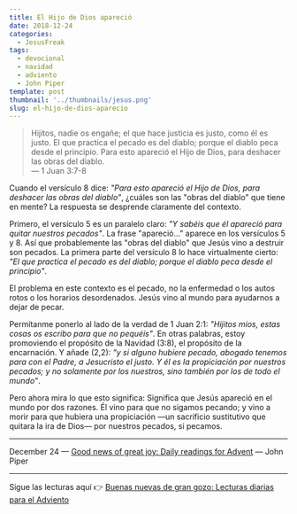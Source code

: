 ```yaml
---
title: El Hijo de Dios apareció
date: 2018-12-24
categories:
  - JesusFreak
tags:
  - devocional
  - navidad
  - adviento
  - John Piper
template: post
thumbnail: '../thumbnails/jesus.png'
slug: el-hijo-de-dios-aparecio
---
```


> Hijitos, nadie os engañe; el que hace justicia es justo, como él es justo. El que practica el pecado es del diablo; porque el diablo peca desde el principio. Para esto apareció el Hijo de Dios, para deshacer las obras del diablo.<br>
> — 1 Juan 3:7-8

Cuando el versículo 8 dice: _"Para esto apareció el Hijo de Dios, para deshacer las obras del diablo"_, ¿cuáles son las "obras del diablo" que tiene en mente? La respuesta se desprende claramente del contexto.

Primero, el versículo 5 es un paralelo claro: _"Y sabéis que él apareció para quitar nuestros pecados"_. La frase "apareció..." aparece en los versículos 5 y 8. Así que probablemente las "obras del diablo" que Jesús vino a destruir son pecados. La primera parte del versículo 8 lo hace virtualmente cierto: _"El que practica el pecado es del diablo; porque el diablo peca desde el principio"_.

El problema en este contexto es el pecado, no la enfermedad o los autos rotos o los horarios desordenados. Jesús vino al mundo para ayudarnos a dejar de pecar.

Permítanme ponerlo al lado de la verdad de 1 Juan 2:1: _"Hijitos míos, estas cosas os escribo para que no pequéis"_. En otras palabras, estoy promoviendo el propósito de la Navidad (3:8), el propósito de la encarnación. Y añade (2,2): _"y si alguno hubiere pecado, abogado tenemos para con el Padre, a Jesucristo el justo. Y él es la propiciación por nuestros pecados; y no solamente por los nuestros, sino también por los de todo el mundo"_.

Pero ahora mira lo que esto significa: Significa que Jesús apareció en el mundo por dos razones. Él vino para que no sigamos pecando; y vino a morir para que hubiera una propiciación —un sacrificio sustitutivo que quitara la ira de Dios— por nuestros pecados, si pecamos.

---

December 24 — [Good news of great joy: Daily readings for Advent](https://www.desiringgod.org/books/good-news-of-great-joy) — John Piper

---

Sigue las lecturas aquí 👉 [Buenas nuevas de gran gozo: Lecturas diarias para el Adviento](/buenas-nuevas-de-gran-gozo-lecturas-diarias-para-adviento)